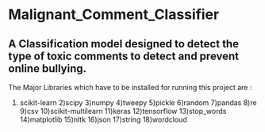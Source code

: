 # Malignant_Comment_Classifier

A Classification model designed to detect the type of toxic comments to detect and prevent online bullying.
------------------------------------------------------------------------------------------------------------
The Major Libraries which have to be installed for running this project are :
1) scikit-learn
2)scipy
3)numpy
4)tweepy
5)pickle
6)random
7)pandas
8)re
9)csv
10)scikit-multilearn
11)keras
12)tensorflow
13)stop_words
14)matplotlib
15)nltk
16)json
17)string
18)wordcloud
